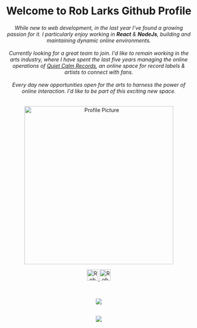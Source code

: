 
<h1 align="center">Welcome to Rob Larks Github Profile</h1>

  <h6 align="center">While new to web development, in the last year I've found a growing passion for it. I particularly enjoy working in <strong>React</strong> & <strong>NodeJs</strong>, building and maintaining dynamic online environments. 
    <br>
    <br>
    Currently looking for a great team to join. I'd like to remain working in the arts industry, where I have spent the last five years managing the online operations of <a href="www.quietcalmrecords.com" rel="nofollow">Quiet Calm Records</a>, an online space for record labels & artists to connect with fans. <br>
    <br>
    Every day new opportunities open for the arts to harness the power of online interaction. I'd like to be part of this exciting new space.
</h6>

  <p align="center">
<img align="center" width="400px" height="425px" src="https://scontent.fsac1-2.fna.fbcdn.net/v/t1.6435-9/37818305_10157538126907388_1920120959956680704_n.jpg?_nc_cat=105&ccb=1-3&_nc_sid=84a396&_nc_ohc=sIV-tPfXU3gAX-sMcXy&_nc_ht=scontent.fsac1-2.fna&oh=5c6ba6a79f1a8a178f143bb00fa1dbff&oe=60C51919" alt="Profile Picture"/>
  </p>
  
<p align="center">
<a href="https://www.linkedin.com/in/robertlark/" rel="nofollow">
  <img src="https://camo.githubusercontent.com/e591fde37567a32e51fb1b98924f4df8e45199dca985500749e2a9938fa3e322/68747470733a2f2f7777772e766563746f726c6f676f2e7a6f6e652f6c6f676f732f6c696e6b6564696e2f6c696e6b6564696e2d69636f6e2e737667" alt="Rob Lark's LinkedIn Profile" height="30" width="30" data-canonical-src="https://www.vectorlogo.zone/logos/linkedin/linkedin-icon.svg" style="max-width:100%;">
   </a>
    <a href="https://www.instagram.com/burntskies25/" rel="nofollow">
    <img src="https://camo.githubusercontent.com/534bd8110d2f16646fcb89c85717c393cf6f3fdc3ae5d09a39152f14779eccce/68747470733a2f2f7777772e766563746f726c6f676f2e7a6f6e652f6c6f676f732f696e7374616772616d2f696e7374616772616d2d69636f6e2e737667" alt="Rob Larks Instagram Profile" height="30" width="30" data-canonical-src="https://www.vectorlogo.zone/logos/instagram/instagram-icon.svg" style="max-width:100%;">
  </a>
    </p>
  <br>
<p align="center">
  <a href="https://github.com/anuraghazra/github-readme-stats">
  <img align="center" src="https://github-readme-stats.vercel.app/api/top-langs/?username=Robert-Lark&theme=tokyonight&layout=compact" />
  </p>
  
<p align="center">
<br>
<a href="https://github.com/anuraghazra/convoychat">
  <img align="center" src="https://github-readme-stats.vercel.app/api?username=Robert-Lark&show_icons=true&theme=radical" />
</a>
</p>




<!--
**Robert-Lark/Robert-Lark** is a ✨ _special_ ✨ repository because its `README.md` (this file) appears on your GitHub profile.

Here are some ideas to get you started:

- 🔭 I’m currently working on ...
- 🌱 I’m currently learning ...
- 👯 I’m looking to collaborate on ...
- 🤔 I’m looking for help with ...
- 💬 Ask me about ...
- 📫 How to reach me: ...
- 😄 Pronouns: ...
- ⚡ Fun fact: ...
-->
